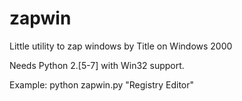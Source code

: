 zapwin
======

Little utility to zap windows by Title on Windows 2000

Needs Python 2.[5-7] with Win32 support.

Example: python zapwin.py "Registry Editor"

